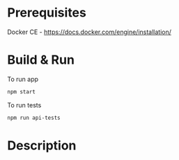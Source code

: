 # Prerequisites

Docker CE - https://docs.docker.com/engine/installation/ 

# Build & Run

To run app

```sh
npm start
```

To run tests

```sh
npm run api-tests
```

# Description

